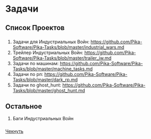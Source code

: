 # Задачи
## Список Проектов
###
1. Задачи для Индустриальных Войн: https://github.com/Pika-Software/Pika-Tasks/blob/master/industrial_wars.md
2. Трейлер Индустриальных Войн: https://github.com/Pika-Software/Pika-Tasks/blob/master/trailer_iw.md
3. Задачи по машинам: https://github.com/Pika-Software/Pika-Tasks/blob/master/machine_tasks.md
4. Задачи по рп: https://github.com/Pika-Software/Pika-Tasks/blob/master/dark_rp.md
5. Задачи по ghost_hunt: https://github.com/Pika-Software/Pika-Tasks/blob/master/ghost_hunt.md

## Остальное
1. Баги Индустриальных Войн

###

[Чекнуть](https://github.com/danielga/gm_sourcenet/)
